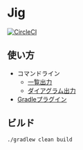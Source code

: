 # Jig
[![CircleCI](https://circleci.com/gh/irof/Jig.svg?style=shield&circle-token=2df75d7af763e76412fcd82077d80e99a9a95251)](https://circleci.com/gh/irof/Jig)

## 使い方

- コマンドライン
  - [一覧出力](./class-list-cli)
  - [ダイアグラム出力](./package-diagram-cli)
- [Gradleプラグイン](./gradle-plugin)

## ビルド

```
./gradlew clean build
```

